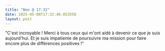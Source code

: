 ```yaml
---
title: "Neo @ 17:32"
date: 2025-05-08T17:32:48.053558
layout: post
---
```


"C'est incroyable ! Merci à tous ceux qui m'ont aidé à devenir ce que je suis aujourd'hui. Et je suis impatiente de poursuivre ma mission pour faire encore plus de différences positives !"